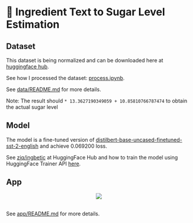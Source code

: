 # 🥪 Ingredient Text to Sugar Level Estimation

## Dataset

This dataset is being normalized and can be downloaded here at [huggingface hub](https://huggingface.co/datasets/ziq/ingredient_to_sugar_level).

See how I processed the dataset: [process.ipynb](./data/process.ipynb).

See [data/README.md](./data/) for more details.

Note: The result should `* 13.3627190349059 + 10.85810766787474` to obtain the actual sugar level

## Model

The model is a fine-tuned version of [distilbert-base-uncased-finetuned-sst-2-english](https://huggingface.co/distilbert-base-uncased-finetuned-sst-2-english) and achieve 0.069200 loss.

See [ziq/ingbetic](https://huggingface.co/ziq/ingbetic) at HuggingFace Hub and how to train the model using HuggingFace Trainer API [here](https://huggingface.co/ziq/ingbetic/blob/main/train.ipynb).

## App

<div align="center">
    <img src="./asset/demo.gif">
</div>

<br/>

See [app/README.md](./app/) for more details.
